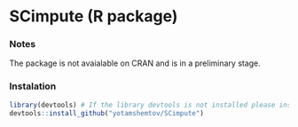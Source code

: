 # SCimpute (R package)

### Notes
The package is not avaialable on CRAN and is in a preliminary stage. 

### Instalation
```R
library(devtools) # If the library devtools is not installed please install it.
devtools::install_github("yotamshemtov/SCimpute")
```



